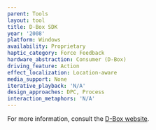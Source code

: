 ```yaml
---
parent: Tools
layout: tool
title: D-Box SDK
year: '2008'
platform: Windows
availability: Proprietary
haptic_category: Force Feedback
hardware_abstraction: Consumer (D-Box)
driving_feature: Action
effect_localization: Location-aware
media_support: None
iterative_playback: 'N/A'
design_approaches: DPC, Process
interaction_metaphors: 'N/A'
---
```

For more information, consult the [D-Box website](https://www.d-box.com/).
